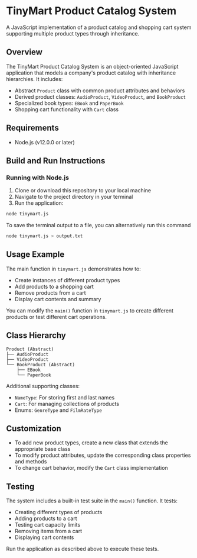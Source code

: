 # TinyMart Product Catalog System

A JavaScript implementation of a product catalog and shopping cart system supporting multiple product types through inheritance.

## Overview

The TinyMart Product Catalog System is an object-oriented JavaScript application that models a company's product catalog with inheritance hierarchies. It includes:

- Abstract `Product` class with common product attributes and behaviors
- Derived product classes: `AudioProduct`, `VideoProduct`, and `BookProduct`
- Specialized book types: `EBook` and `PaperBook`
- Shopping cart functionality with `Cart` class

## Requirements

- Node.js (v12.0.0 or later)

## Build and Run Instructions

### Running with Node.js

1. Clone or download this repository to your local machine
2. Navigate to the project directory in your terminal
3. Run the application:

```bash
node tinymart.js
```

To save the terminal output to a file, you can alternatively run this command
```bash
node tinymart.js > output.txt
```


## Usage Example

The main function in `tinymart.js` demonstrates how to:
- Create instances of different product types
- Add products to a shopping cart
- Remove products from a cart
- Display cart contents and summary

You can modify the `main()` function in `tinymart.js` to create different products or test different cart operations.

## Class Hierarchy

```
Product (Abstract)
├── AudioProduct
├── VideoProduct
└── BookProduct (Abstract)
    ├── EBook
    └── PaperBook
```

Additional supporting classes:
- `NameType`: For storing first and last names
- `Cart`: For managing collections of products
- Enums: `GenreType` and `FilmRateType`

## Customization

- To add new product types, create a new class that extends the appropriate base class
- To modify product attributes, update the corresponding class properties and methods
- To change cart behavior, modify the `Cart` class implementation

## Testing

The system includes a built-in test suite in the `main()` function. It tests:
- Creating different types of products
- Adding products to a cart
- Testing cart capacity limits
- Removing items from a cart
- Displaying cart contents

Run the application as described above to execute these tests.